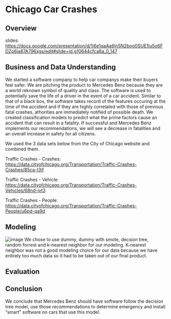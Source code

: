 # Chicago Car Crashes
## Overview

slides: https://docs.google.com/presentation/d/1i6e1qaAa6ln5N2bog0SUE1Iu5o6FDZp6ia87A796xgs/edit#slide=id.g10644cfca8a_0_147

## Business and Data Understanding

We started a software company to help car companys make their buyers feel safer. We are pitching the product to Mercedes Benz because they are a world reknown symbol of quality and class. The software is used to potentially save the life of a driver in the event of a car accident. Similar to that of a black box, the software takes record of the features occuring at the time of the accident and if they are highly correlated with those of previous fatal crashes, athorities are immediately notified of possible death. We created classification models to predict what the prime factors cause an accident that can result in a fatality. If successful and Mercedes Benz implements our recommendations, we will see a decrease in fatalities and an overall increase in safety for all citizens.

We used the 3 data sets below from the City of Chicago website and combined them.


Traffic Crashes - Crashes: https://data.cityofchicago.org/Transportation/Traffic-Crashes-Crashes/85ca-t3if

Traffic Crashes - Vehicle: https://data.cityofchicago.org/Transportation/Traffic-Crashes-Vehicles/68nd-jvt3

Traffic Crashes - People: https://data.cityofchicago.org/Transportation/Traffic-Crashes-People/u6pd-qa9d
## Modeling

![image](https://user-images.githubusercontent.com/12703065/145256200-6a319729-69fd-461e-9384-b18728d99d07.png)
We chose to use dummy, dummy with smote, decsion tree, random forrest and k-nearest neighbor for our modeling. K-nearest neighbor was not a good modeling choice for our data because we have entirely too much data so it had to be taken out of our final product. 

## Evaluation
## Conclusion
We conclude that Mercedes Benz should have software follow the decision tree model, use those recommendations to determine emergency and install “smart” software on cars that use this model.
